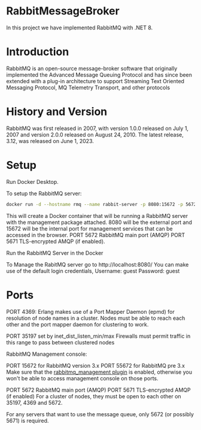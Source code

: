 # RabbitMessageBroker
In this project we have implemented RabbitMQ with .NET 8.

# Introduction
RabbitMQ is an open-source message-broker software that originally implemented the Advanced Message Queuing Protocol and has since been extended with a plug-in architecture to support Streaming Text Oriented Messaging Protocol, MQ Telemetry Transport, and other protocols

# History and Version
RabbitMQ was first released in 2007, with version 1.0.0 released on July 1, 2007 and version 2.0.0 released on August 24, 2010. The latest release, 3.12, was released on June 1, 2023. 

# Setup

Run Docker Desktop.

To setup the RabbitMQ server:
```bash
docker run -d --hostname rmq --name rabbit-server -p 8080:15672 -p 5672:5672 rabbitmq:3-management
```

This will create a Docker container that will be running a RabbitMQ server with the management package attached. 8080 will be the external port and 15672 will be the internal port for management services that can be accessed in the browser. PORT 5672 RabbitMQ main port (AMQP) PORT 5671 TLS-encrypted AMQP (if enabled).

Run the RabbitMQ Server in the Docker

To Manage the RabitMQ server go to http://localhost:8080/
You can make use of the default login credentials, Username: guest Password: guest

# Ports

PORT 4369: Erlang makes use of a Port Mapper Daemon (epmd) for resolution of node names in a cluster. Nodes must be able to reach each other and the port mapper daemon for clustering to work.

PORT 35197 set by inet_dist_listen_min/max Firewalls must permit traffic in this range to pass between clustered nodes

RabbitMQ Management console:

PORT 15672 for RabbitMQ version 3.x
PORT 55672 for RabbitMQ pre 3.x
Make sure that the [rabbitmq_management plugin](https://www.rabbitmq.com/management.html#getting-started) is enabled, otherwise you won't be able to access management console on those ports.

PORT 5672 RabbitMQ main port (AMQP)
PORT 5671 TLS-encrypted AMQP (if enabled)
For a cluster of nodes, they must be open to each other on 35197, 4369 and 5672.

For any servers that want to use the message queue, only 5672 (or possibly 5671) is required.